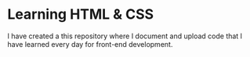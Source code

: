 # Learning HTML & CSS

I have created a this repository where I document and upload code that I have learned every day for front-end development.
